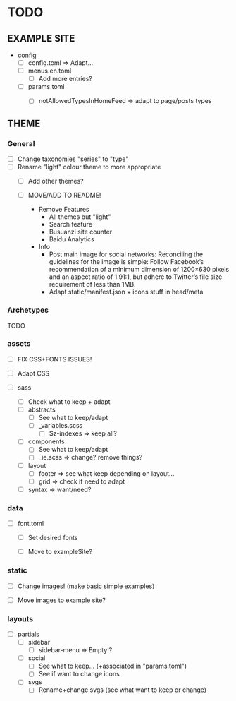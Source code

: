# TODO

## EXAMPLE SITE
* config
    * [ ] config.toml
        => Adapt...
    * [ ] menus.en.toml
        * [ ] Add more entries?
    * [ ] params.toml
        * [ ] notAllowedTypesInHomeFeed
            => adapt to page/posts types


## THEME

### General
* [ ] Change taxonomies "series" to "type"
* [ ] Rename "light" colour theme to more appropriate
    * [ ] Add other themes?

    * [ ] MOVE/ADD TO README!
        * Remove Features
            * All themes but "light"
            * Search feature
            * Busuanzi site counter
            * Baidu Analytics
        * Info
            * Post main image for social networks:
                Reconciling the guidelines for the image is simple:
                Follow Facebook’s recommendation of a minimum dimension of 1200×630 pixels and an aspect ratio of 1.91:1, but adhere to Twitter’s file size requirement of less than 1MB.
            * Adapt static/manifest.json + icons stuff in head/meta


### Archetypes
TODO


### assets
* [ ] FIX CSS+FONTS ISSUES!
* [ ] Adapt CSS

* [ ] sass
    * [ ] Check what to keep + adapt
    * [ ] abstracts
        * [ ] See what to keep/adapt
        * [ ] _variables.scss
            * [ ] $z-indexes
                => keep all?
    * [ ] components
        * [ ] See what to keep/adapt
        * [ ] _ie.scss
          => change? remove things?
    * [ ] layout
        * [ ] footer
            => see what keep depending on layout...
        * [ ] grid
            => check if need to adapt
    * [ ] syntax
        => want/need?

### data
* [ ] font.toml
    * [ ] Set desired fonts
    * [ ] Move to exampleSite?


### static
* [ ] Change images! (make basic simple examples)
* [ ] Move images to example site?


### layouts
* [ ] partials
    * [ ] sidebar
        * [ ] sidebar-menu => Empty!?
    * [ ] social
        * [ ] See what to keep... (+associated in "params.toml")
        * [ ] See if want to change icons
    * [ ] svgs
        * [ ] Rename+change svgs (see what want to keep or change)
